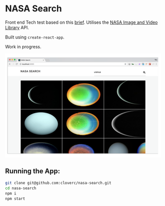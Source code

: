 # NASA Search

Front end Tech test based on this [brief](https://jsainsburyplc.github.io/front-end-test/). Utilises the [NASA Image and Video Library](https://api.nasa.gov/api.html#Images) API.

Built using `create-react-app`.

Work in progress.

![Screenshot](screenshot.png)

## Running the App:

```bash
git clone git@github.com:cloverc/nasa-search.git
cd nasa-search
npm i
npm start
```